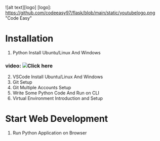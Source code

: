 ![alt text][logo]
[logo]: https://github.com/codeeasy97/flask/blob/main/static/youtubelogo.png "Code Easy"

#   Installation

1.  Python Install Ubuntu/Linux And Windows
###   video:  ![Click here](https://youtu.be/mv3ZJPGH7sM)

2.  VSCode Install Ubuntu/Linux And Windows
3.  Git Setup
4.  Git Multiple Accounts Setup
5.  Write Some Python Code And Run on CLI
6.  Virtual Environment Introduction and Setup

#   Start Web Development

1.  Run Python Application on Browser